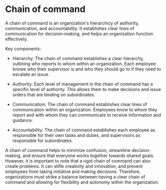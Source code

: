 # Chain of command

A chain of command is an organization's hierarchicy of authority, communication, and accountability. It establishes clear lines of communication for decision-making, and helps an organization function effectively.

Key components:

* Hierarchy: The chain of command establishes a clear hierarchy, outlining who reports to whom within an organization. Each employee knows who their supervisor is and who they should go to if they need to escalate an issue.

* Authority: Each level of management in the chain of command has a specific level of authority. This allows them to make decisions and issue orders that are binding on subordinates.

* Communication: The chain of command establishes clear lines of communication within an organization. Employees know to whom they report and with whom they can communicate to receive information and guidance.

* Accountability: The chain of command establishes each employee as responsible for their own tasks and duties, and supervisors as responsible for subordinates.

A chain of command helps to minimize confusion, streamline decision-making, and ensure that everyone works together towards shared goals. However, it is important to note that a rigid chain of command can also create problems. It can stifle creativity and innovation, and prevent employees from taking initiative and making decisions. Therefore, organizations must strike a balance between having a clear chain of command and allowing for flexibility and autonomy within the organization.

